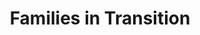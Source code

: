 ---
title: "Families in Transition"
url: /manchester/families-in-transition/
shop: Gebrauchtwaren
---